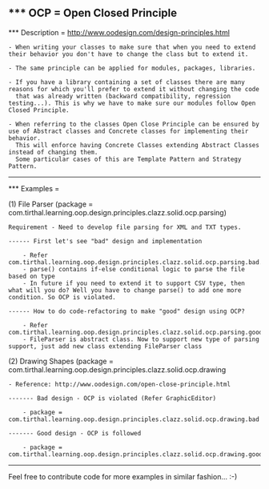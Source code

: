 *** OCP = Open Closed Principle
-----------------------------------------------

*** Description = http://www.oodesign.com/design-principles.html
	
	- When writing your classes to make sure that when you need to extend their behavior you don't have to change the class but to extend it. 
	
	- The same principle can be applied for modules, packages, libraries.
	 
	- If you have a library containing a set of classes there are many reasons for which you'll prefer to extend it without changing the code 
	  that was already written (backward compatibility, regression testing...). This is why we have to make sure our modules follow Open Closed Principle.

	- When referring to the classes Open Close Principle can be ensured by use of Abstract classes and Concrete classes for implementing their behavior. 
	  This will enforce having Concrete Classes extending Abstract Classes instead of changing them. 
	  Some particular cases of this are Template Pattern and Strategy Pattern.


-----------------------------------------------

*** Examples =

(1) File Parser (package = com.tirthal.learning.oop.design.principles.clazz.solid.ocp.parsing) 

	Requirement - Need to develop file parsing for XML and TXT types.

	------ First let's see "bad" design and implementation
	
		- Refer com.tirthal.learning.oop.design.principles.clazz.solid.ocp.parsing.bad.FileParser
		- parse() contains if-else conditional logic to parse the file based on type
		- In future if you need to extend it to support CSV type, then what will you do? Well you have to change parse() to add one more condition. So OCP is violated.

	------ How to do code-refactoring to make "good" design using OCP?
	
		- Refer com.tirthal.learning.oop.design.principles.clazz.solid.ocp.parsing.good.FileParser
		- FileParser is abstract class. Now to support new type of parsing support, just add new class extending FileParser class  
	

(2) Drawing Shapes (package = com.tirthal.learning.oop.design.principles.clazz.solid.ocp.drawing 

	- Reference: http://www.oodesign.com/open-close-principle.html
	
	------- Bad design - OCP is violated (Refer GraphicEditor)
	
		- package = com.tirthal.learning.oop.design.principles.clazz.solid.ocp.drawing.bad
	
	------- Good design - OCP is followed
	
		- package = com.tirthal.learning.oop.design.principles.clazz.solid.ocp.drawing.good

 -----------------------------------------------
 
 Feel free to contribute code for more examples in similar fashion... :-)